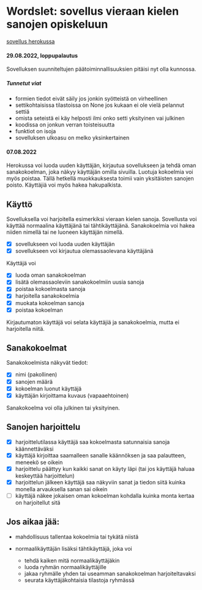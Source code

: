 # Wordslet: sovellus vieraan kielen sanojen opiskeluun

[sovellus herokussa](https://tikaso-wordslet.herokuapp.com/)

#### 29.08.2022, loppupalautus

Sovelluksen suunniteltujen päätoiminnallisuuksien pitäisi nyt olla kunnossa.

##### Tunnetut viat
- formien tiedot eivät säily jos jonkin syötteistä on virheellinen
- settikohtaisissa tilastoissa on None jos kukaan ei ole vielä pelannut settiä
- omista seteistä ei käy helposti ilmi onko setti yksityinen vai julkinen
- koodissa on jonkun verran toisteisuutta
- funktiot on isoja
- sovelluksen ulkoasu on melko yksinkertainen

#### 07.08.2022

Herokussa voi luoda uuden käyttäjän, kirjautua sovellukseen ja tehdä oman sanakokoelman, joka näkyy käyttäjän omilla sivuilla. Luotuja kokoelmia voi myös poistaa. Tällä hetkellä muokkauksesta toimii vain yksitäisten sanojen poisto. Käyttäjiä voi myös hakea hakupalkista.

## Käyttö
Sovelluksella voi harjoitella esimerkiksi vieraan kielen sanoja. Sovellusta voi käyttää normaalina käyttäjänä tai tähtikäyttäjänä. Sanakokoelmia voi hakea niiden nimellä tai ne luoneen käyttäjän nimellä.

- [x] sovellukseen voi luoda uuden käyttäjän
- [x] sovellukseen voi kirjautua olemassaolevana käyttäjänä

Käyttäjä voi
- [x] luoda oman sanakokoelman
- [x] lisätä olemassaoleviin sanakokoelmiin uusia sanoja
- [x] poistaa kokoelmasta sanoja
- [x] harjoitella sanakokoelmia
- [x] muokata kokoelman sanoja
- [x] poistaa kokoelman

Kirjautumaton käyttäjä voi selata käyttäjiä ja sanakokoelmia, mutta ei harjoitella niitä.

## Sanakokoelmat
Sanakokoelmista näkyvät tiedot:
- [x] nimi (pakollinen)
- [x] sanojen määrä
- [x] kokoelman luonut käyttäjä
- [x] käyttäjän kirjoittama kuvaus (vapaaehtoinen)

Sanakokoelma voi olla julkinen tai yksityinen.

## Sanojen harjoittelu
- [x] harjoittelutilassa käyttäjä saa kokoelmasta satunnaisia sanoja käännettäväksi
- [x] käyttäjä kirjoittaa saamalleen sanalle käännöksen ja saa palautteen, meneekö se oikein
- [x] harjoittelu päättyy kun kaikki sanat on käyty läpi (tai jos käyttäjä haluaa keskeyttää harjoittelun)
- [x] harjoittelun jälkeen käyttäjä saa näkyviin sanat ja tiedon siitä kuinka monella arvauksella sanan sai oikein
- [ ] käyttäjä näkee jokaisen oman kokoelman kohdalla kuinka monta kertaa on harjoitellut sitä

## Jos aikaa jää:
- mahdollisuus tallentaa kokoelmia tai tykätä niistä

- normaalikäyttäjän lisäksi tähtikäyttäjä, joka voi
    - tehdä kaiken mitä normaalikäyttäjäkin
    - luoda ryhmän normaalikäyttäjille
    - jakaa ryhmälle yhden tai useamman sanakokoelman harjoiteltavaksi
    - seurata käyttäjäkohtaisia tilastoja ryhmässä
